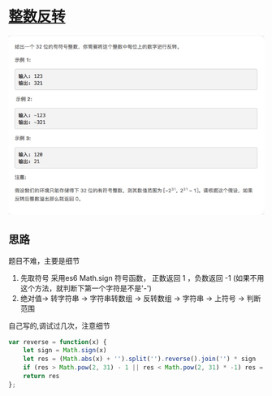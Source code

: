 # [整数反转](https://leetcode-cn.com/explore/interview/card/top-interview-questions-easy/5/strings/33)

![reverse](./imgs/reverse.png)

## 思路

题目不难，主要是细节

1. 先取符号 采用es6 Math.sign 符号函数， 正数返回 1 ，负数返回 -1 (如果不用这个方法，就判断下第一个字符是不是'-')
2. 绝对值-> 转字符串 -> 字符串转数组 -> 反转数组 -> 字符串 -> 上符号 -> 判断范围

自己写的,调试过几次，注意细节
```js
var reverse = function(x) {
    let sign = Math.sign(x)
    let res = (Math.abs(x) + '').split('').reverse().join('') * sign
    if (res > Math.pow(2, 31) - 1 || res < Math.pow(2, 31) * -1) res = 0
    return res
};
```
